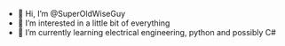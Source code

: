 - 👋 Hi, I’m @SuperOldWiseGuy
- 👀 I’m interested in a little bit of everything 
- 🌱 I’m currently learning electrical engineering, python and possibly C#

<!---
SuperOldWiseGuy/SuperOldWiseGuy is a ✨ special ✨ repository because its `README.md` (this file) appears on your GitHub profile.
You can click the Preview link to take a look at your changes.
--->
